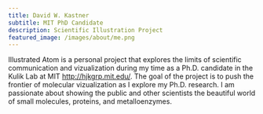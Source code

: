 ```yaml
---
title: David W. Kastner
subtitle: MIT PhD Candidate
description: Scientific Illustration Project
featured_image: /images/about/me.png
---
```


Illustrated Atom is a personal project that explores the limits of scientific communication and vizualization during my time as a Ph.D. candidate in the Kulik Lab at MIT <a href="http://hjkgrp.mit.edu/">http://hjkgrp.mit.edu/</a>. The goal of the project is to push the frontier of molecular vizualization as I explore my Ph.D. research. I am passionate about showing the public and other scientists the beautiful world of small molecules, proteins, and metalloenzymes. 

